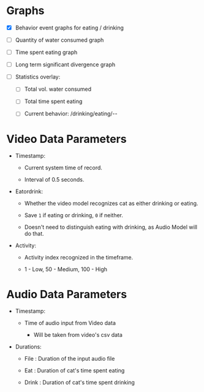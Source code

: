 # Graphs

- [x] Behavior event graphs for eating / drinking 

- [ ] Quantity of water consumed graph 

- [ ] Time spent eating graph 

- [ ] Long term significant divergence graph 

- [ ] Statistics overlay: 
  
  - [ ] Total vol. water consumed 
  
  - [ ] Total time spent eating 
  
  - [ ] Current behavior: /drinking/eating/-- 





# Video Data Parameters

- Timestamp: 
  
  - Current system time of record. 
  
  - Interval of 0.5 seconds. 

- Eatordrink: 
  
  - Whether the video model recognizes cat as either drinking or eating. 
  
  - Save `1` if eating or drinking, `0` if neither. 
  
  - Doesn't need to distinguish eating with drinking, as Audio Model will do that. 

- Activity: 
  
  - Activity index recognized in the timeframe. 
  
  - 1 - Low, 50 - Medium, 100 - High

# Audio Data Parameters

- Timestamp: 
  
  - Time of audio input from Video data
    
    - Will be taken from video's csv data 

- Durations: 
  
  - File : Duration of the input audio file 
  
  - Eat : Duration of cat's time spent eating  
  
  - Drink : Duration of cat's time spent drinking 
